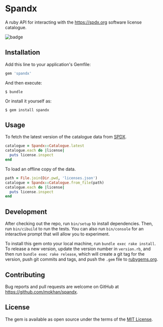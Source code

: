 # Spandx

A ruby API for interacting with the https://spdx.org software license catalogue.

![badge](https://github.com/mokhan/spandx/workflows/ci/badge.svg)

## Installation

Add this line to your application's Gemfile:

```ruby
gem 'spandx'
```

And then execute:

    $ bundle

Or install it yourself as:

    $ gem install spandx

## Usage

To fetch the latest version of the catalogue data from [SPDX](https://spdx.org/licenses/licenses.json).

```ruby
catalogue = Spandx::Catalogue.latest
catalogue.each do |license|
  puts license.inspect
end
```

To load an offline copy of the data.

```ruby
path = File.join(Dir.pwd, 'licenses.json')
catalogue = Spandx::Catalogue.from_file(path)
catalogue.each do |license|
  puts license.inspect
end
```

## Development

After checking out the repo, run `bin/setup` to install dependencies. Then, run `bin/cibuild` to run the tests. You can also run `bin/console` for an interactive prompt that will allow you to experiment.

To install this gem onto your local machine, run `bundle exec rake install`. To release a new version, update the version number in `version.rb`, and then run `bundle exec rake release`, which will create a git tag for the version, push git commits and tags, and push the `.gem` file to [rubygems.org](https://rubygems.org).

## Contributing

Bug reports and pull requests are welcome on GitHub at https://github.com/mokhan/spandx.

## License

The gem is available as open source under the terms of the [MIT License](https://opensource.org/licenses/MIT).
